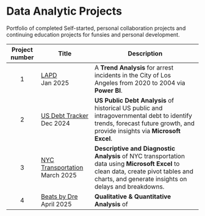 # Data Analytic Projects
Portfolio of completed Self-started, personal collaboration projects and continuing education projects for funsies and personal development.

| Project number | Title | Description |
| :-----------: | ----------- |----------- |
| 1 | [LAPD](https://github.com/Tiffany-Bergett/Data_Analytic_Projects/tree/main/LAPD)<br>Jan 2025 | A **Trend Analysis** for arrest incidents in the City of Los Angeles from 2020 to 2004 via **Power BI**. |
| 2 | [US Debt Tracker](https://github.com/Tiffany-Bergett/Data_Analytic_Projects/tree/main/US%20Debt%20Tracker)<br>Dec 2024 |  **US Public Debt Analysis** of historical US public and intragovernmental debt to identify trends, forecast future growth, and provide insights via **Microsoft Excel**. |
| 3 | [NYC Transportation](https://github.com/Tiffany-Bergett/Data_Analytic_Projects/tree/main/NYC%20Transportation) March  2025 |  **Descriptive and Diagnostic Analysis** of NYC transportation data using **Microsoft Excel** to clean data, create pivot tables and charts, and generate insights on delays and breakdowns. |
| 4 | [Beats by Dre](https://github.com/Tiffany-Bergett/Data_Analytic_Projects/tree/main/Beats%by%Dre) April  2025 |  **Qualitative & Quantitative Analysis** of |

